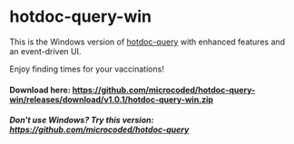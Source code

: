 # hotdoc-query-win

This is the Windows version of [hotdoc-query](https://github.com/microcoded/hotdoc-query) with enhanced features and an event-driven UI.

Enjoy finding times for your vaccinations!

#### Download here: https://github.com/microcoded/hotdoc-query-win/releases/download/v1.0.1/hotdoc-query-win.zip
##### Don't use Windows? Try this version: https://github.com/microcoded/hotdoc-query
